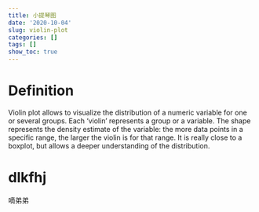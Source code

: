 ```yaml
---
title: 小提琴图
date: '2020-10-04'
slug: violin-plot
categories: []
tags: []
show_toc: true
---
```


# Definition

Violin plot allows to visualize the distribution of a numeric variable for one or several groups. Each ‘violin’ represents a group or a variable. The shape represents the density estimate of the variable: the more data points in a specific range, the larger the violin is for that range. It is really close to a boxplot, but allows a deeper understanding of the distribution.

# dlkfhj

嘀弟弟
